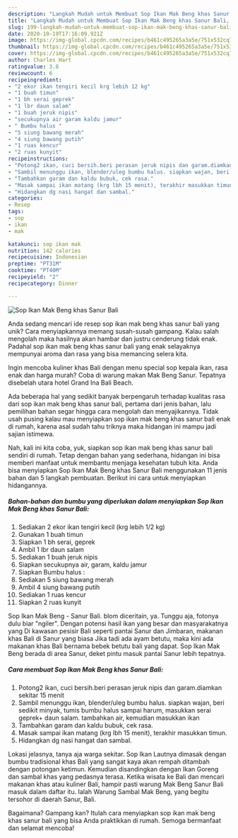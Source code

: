 ```yaml
---
description: "Langkah Mudah untuk Membuat Sop Ikan Mak Beng khas Sanur Bali, Menggugah Selera"
title: "Langkah Mudah untuk Membuat Sop Ikan Mak Beng khas Sanur Bali, Menggugah Selera"
slug: 199-langkah-mudah-untuk-membuat-sop-ikan-mak-beng-khas-sanur-bali-menggugah-selera
date: 2020-10-19T17:16:09.921Z
image: https://img-global.cpcdn.com/recipes/b461c495265a3a5e/751x532cq70/sop-ikan-mak-beng-khas-sanur-bali-foto-resep-utama.jpg
thumbnail: https://img-global.cpcdn.com/recipes/b461c495265a3a5e/751x532cq70/sop-ikan-mak-beng-khas-sanur-bali-foto-resep-utama.jpg
cover: https://img-global.cpcdn.com/recipes/b461c495265a3a5e/751x532cq70/sop-ikan-mak-beng-khas-sanur-bali-foto-resep-utama.jpg
author: Charles Hart
ratingvalue: 3.8
reviewcount: 6
recipeingredient:
- "2 ekor ikan tengiri kecil krg lebih 12 kg"
- "1 buah timun"
- "1 bh serai geprek"
- "1 lbr daun salam"
- "1 buah jeruk nipis"
- "secukupnya air garam kaldu jamur"
- " Bumbu halus "
- "5 siung bawang merah"
- "4 siung bawang putih"
- "1 ruas kencur"
- "2 ruas kunyit"
recipeinstructions:
- "Potong2 ikan, cuci bersih.beri perasan jeruk nipis dan garam.diamkan sekitar 15 menit"
- "Sambil menunggu ikan, blender/uleg bumbu halus. siapkan wajan, beri sedikit minyak, tumis bumbu halus sampai harum, masukkan serai geprek+ daun salam. tambahkan air, kemudian masukkan ikan"
- "Tambahkan garam dan kaldu bubuk, cek rasa."
- "Masak sampai ikan matang (krg lbh 15 menit), terakhir masukkan timun."
- "Hidangkan dg nasi hangat dan sambal."
categories:
- Resep
tags:
- sop
- ikan
- mak

katakunci: sop ikan mak 
nutrition: 142 calories
recipecuisine: Indonesian
preptime: "PT31M"
cooktime: "PT40M"
recipeyield: "2"
recipecategory: Dinner

---
```



![Sop Ikan Mak Beng khas Sanur Bali](https://img-global.cpcdn.com/recipes/b461c495265a3a5e/751x532cq70/sop-ikan-mak-beng-khas-sanur-bali-foto-resep-utama.jpg)

Anda sedang mencari ide resep sop ikan mak beng khas sanur bali yang unik? Cara menyiapkannya memang susah-susah gampang. Kalau salah mengolah maka hasilnya akan hambar dan justru cenderung tidak enak. Padahal sop ikan mak beng khas sanur bali yang enak selayaknya mempunyai aroma dan rasa yang bisa memancing selera kita.

Ingin mencoba kuliner khas Bali dengan menu special sop kepala ikan, rasa enak dan harga murah? Coba di warung makan Mak Beng Sanur. Tepatnya disebelah utara hotel Grand Ina Bali Beach.

Ada beberapa hal yang sedikit banyak berpengaruh terhadap kualitas rasa dari sop ikan mak beng khas sanur bali, pertama dari jenis bahan, lalu pemilihan bahan segar hingga cara mengolah dan menyajikannya. Tidak usah pusing kalau mau menyiapkan sop ikan mak beng khas sanur bali enak di rumah, karena asal sudah tahu triknya maka hidangan ini mampu jadi sajian istimewa.


Nah, kali ini kita coba, yuk, siapkan sop ikan mak beng khas sanur bali sendiri di rumah. Tetap dengan bahan yang sederhana, hidangan ini bisa memberi manfaat untuk membantu menjaga kesehatan tubuh kita. Anda bisa menyiapkan Sop Ikan Mak Beng khas Sanur Bali menggunakan 11 jenis bahan dan 5 langkah pembuatan. Berikut ini cara untuk menyiapkan hidangannya.

<!--inarticleads1-->

##### Bahan-bahan dan bumbu yang diperlukan dalam menyiapkan Sop Ikan Mak Beng khas Sanur Bali:

1. Sediakan 2 ekor ikan tengiri kecil (krg lebih 1/2 kg)
1. Gunakan 1 buah timun
1. Siapkan 1 bh serai, geprek
1. Ambil 1 lbr daun salam
1. Sediakan 1 buah jeruk nipis
1. Siapkan secukupnya air, garam, kaldu jamur
1. Siapkan  Bumbu halus :
1. Sediakan 5 siung bawang merah
1. Ambil 4 siung bawang putih
1. Sediakan 1 ruas kencur
1. Siapkan 2 ruas kunyit


Sop Ikan Mak Beng - Sanur Bali. blom diceritain, ya. Tunggu aja, fotonya dulu biar &#34;ngiler&#34;. Dengan potensi hasil ikan yang besar dan masyarakatnya yang Di kawasan pesisir Bali seperti pantai Sanur dan Jimbaran, makanan khas Bali di Sanur yang biasa Jika tadi ada ayam betutu, maka kini ada makanan khas Bali bernama bebek betutu bali yang dapat. Sop Ikan Mak Beng berada di area Sanur, deket pintu masuk pantai Sanur lebih tepatnya. 

<!--inarticleads2-->

##### Cara membuat Sop Ikan Mak Beng khas Sanur Bali:

1. Potong2 ikan, cuci bersih.beri perasan jeruk nipis dan garam.diamkan sekitar 15 menit
1. Sambil menunggu ikan, blender/uleg bumbu halus. siapkan wajan, beri sedikit minyak, tumis bumbu halus sampai harum, masukkan serai geprek+ daun salam. tambahkan air, kemudian masukkan ikan
1. Tambahkan garam dan kaldu bubuk, cek rasa.
1. Masak sampai ikan matang (krg lbh 15 menit), terakhir masukkan timun.
1. Hidangkan dg nasi hangat dan sambal.


Lokasi jelasnya, tanya aja warga sekitar. Sop Ikan Lautnya dimasak dengan bumbu tradisional khas Bali yang sangat kaya akan rempah ditambah dengan potongan ketimun. Kemudian disandingkan dengan Ikan Goreng dan sambal khas yang pedasnya terasa. Ketika wisata ke Bali dan mencari makanan khas atau kuliner Bali, hampir pasti warung Mak Beng Sanur Bali masuk dalam daftar itu. Ialah Warung Sambal Mak Beng, yang begitu tersohor di daerah Sanur, Bali. 

Bagaimana? Gampang kan? Itulah cara menyiapkan sop ikan mak beng khas sanur bali yang bisa Anda praktikkan di rumah. Semoga bermanfaat dan selamat mencoba!
